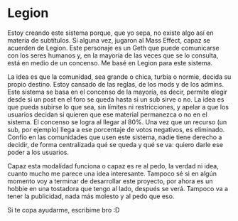 # Legion

Estoy creando este sistema porque, que yo sepa, no existe algo así en materia de subtítulos. Si alguna vez, jugaron al Mass Effect, capaz se acuerden de Legion. Este personaje es un Geth que puede comunicarse con los seres humanos y, en la mayoría de las veces que se lo consulta, está en medio de un concenso. Me basé en Legion para este sistema.

La idea es que la comunidad, sea grande o chica, turbia o normie, decida su propio destino. Estoy cansado de las reglas, de los mods y de los admins. Este sistema se basa en el concenso de la mayoría, es decir, permite elegir desde si un post en el foro se queda hasta si un sub sirve o no. La idea es que pueda subirse lo que sea, sin límites ni restricciones, y apelar a que los usuarios decidan si quieren que ese material permanezca o no en el sistema. El concenso se logra al llegar al 80%. Una vez que un recurso (un sub, por ejemplo) llega a ese porcentaje de votos negativos, es eliminado. Confío en las comunidades que usen este sistema, nadie tiene derecho a decidir, de forma centralizada qué se queda y qué se va: quiero darle ese poder a los usuarios.

Capaz esta modalidad funciona o capaz es re al pedo, la verdad ni idea, cuanto mucho me parece una idea interesante. Tampoco sé si en algún momento voy a terminar de desarrollar este proyecto, por ahora es un hobbie en una tostadora que tengo al lado, después se verá. Tampoco va a tener la publicidad, nada más molesto y al pedo que eso.

Si te copa ayudarme, escribime bro :D
